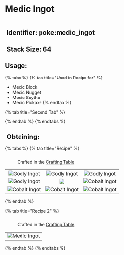 # Medic Ingot

<figure><img src="https://github.com/user-attachments/assets/43621ea1-5a1c-4853-93fd-1206f44ea315" alt=""><figcaption></figcaption></figure>





## <img src="https://minecraft.wiki/images/Name_Tag_JE2_BE2.png?cbdc1" alt="" data-size="line"> Identifier: poke:medic\_ingot <a href="#identifier" id="identifier"></a>

## <img src="https://minecraft.wiki/images/Light_Gray_Bundle_JE1_BE1.png?b552e" alt="" data-size="line"> Stack Size: 64

## Usage:

{% tabs %}
{% tab title="Used in Recips for" %}
* Medic Block
* Medic Nugget
* Medic Scythe
* Medic Pickaxe
{% endtab %}

{% tab title="Second Tab" %}

{% endtab %}
{% endtabs %}

## <img src="https://minecraft.wiki/images/thumb/Crafting_Table_JE4_BE3.png/150px-Crafting_Table_JE4_BE3.png?5767f" alt="" data-size="line"> Obtaining:

{% tabs %}
{% tab title="Recipe" %}
<figure><img src="https://minecraft.wiki/images/thumb/Crafting_Table_JE4_BE3.png/150px-Crafting_Table_JE4_BE3.png?5767f" alt=""><figcaption><p>Crafted in the <a href="https://minecraft.wiki/w/Crafting_Table">Crafting Table</a></p></figcaption></figure>

|                                                                                                  |                                                                                                  |                                                                                                  |
| :----------------------------------------------------------------------------------------------: | :----------------------------------------------------------------------------------------------: | :----------------------------------------------------------------------------------------------: |
|  ![Godly Ingot](https://github.com/user-attachments/assets/0e423f55-1bf7-4893-a9c2-10b7ba3aab4b) |  ![Godly Ingot](https://github.com/user-attachments/assets/0e423f55-1bf7-4893-a9c2-10b7ba3aab4b) |  ![Godly Ingot](https://github.com/user-attachments/assets/0e423f55-1bf7-4893-a9c2-10b7ba3aab4b) |
|  ![Godly Ingot](https://github.com/user-attachments/assets/0e423f55-1bf7-4893-a9c2-10b7ba3aab4b) |       ![](https://github.com/user-attachments/assets/e13f83a8-b0d5-47ed-bd3d-9623c9a5fab5)       | ![Cobalt Ingot](https://github.com/user-attachments/assets/a5a960ad-9791-4325-9ff0-dd820bece694) |
| ![Cobalt Ingot](https://github.com/user-attachments/assets/a5a960ad-9791-4325-9ff0-dd820bece694) | ![Cobalt Ingot](https://github.com/user-attachments/assets/a5a960ad-9791-4325-9ff0-dd820bece694) | ![Cobalt Ingot](https://github.com/user-attachments/assets/a5a960ad-9791-4325-9ff0-dd820bece694) |
{% endtab %}

{% tab title="Recipe 2" %}


<figure><img src="https://minecraft.wiki/images/thumb/Crafting_Table_JE4_BE3.png/150px-Crafting_Table_JE4_BE3.png?5767f" alt=""><figcaption><p>Crafted in the <a href="https://minecraft.wiki/w/Crafting_Table">Crafting Table</a>.</p></figcaption></figure>

|                                                                                                 |
| :---------------------------------------------------------------------------------------------: |
| ![Medic Ingot](https://github.com/user-attachments/assets/28cf0752-7ccd-4aa4-91bf-4987fb9da51c) |
{% endtab %}
{% endtabs %}
